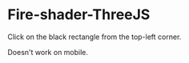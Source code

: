 # Fire-shader-ThreeJS

Click on the black rectangle from the top-left corner.

Doesn't work on mobile.
